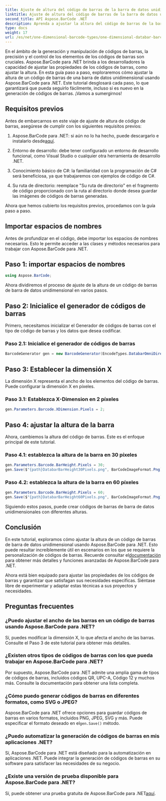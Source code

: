 ```yaml
---
title: Ajuste de altura del código de barras de la barra de datos unidimensional
linktitle: Ajuste de altura del código de barras de la barra de datos unidimensional
second_title: API Aspose.BarCode .NET
description: Aprenda a ajustar la altura del código de barras de la barra de datos unidimensional con Aspose.BarCode para .NET. Cree códigos de barras personalizados en unos sencillos pasos. Explore el poder de la personalización de códigos de barras.
type: docs
weight: 17
url: /es/net/one-dimensional-barcode-types/one-dimensional-databar-barcode-height-adjustment/
---
```


En el ámbito de la generación y manipulación de códigos de barras, la precisión y el control de los elementos de los códigos de barras son cruciales. Aspose.BarCode para .NET brinda a los desarrolladores la capacidad de ajustar las propiedades de los códigos de barras, como ajustar la altura. En esta guía paso a paso, exploraremos cómo ajustar la altura de un código de barras de una barra de datos unidimensional usando Aspose.BarCode para .NET. Este tutorial desglosará cada paso, lo que garantizará que pueda seguirlo fácilmente, incluso si es nuevo en la generación de códigos de barras. ¡Vamos a sumergirnos!

## Requisitos previos

Antes de embarcarnos en este viaje de ajuste de altura de código de barras, asegúrese de cumplir con los siguientes requisitos previos:

1.  Aspose.BarCode para .NET: si aún no lo ha hecho, puede descargarlo e instalarlo desde[aquí](https://releases.aspose.com/barcode/net/).

2. Entorno de desarrollo: debe tener configurado un entorno de desarrollo funcional, como Visual Studio o cualquier otra herramienta de desarrollo .NET.

3. Conocimiento básico de C#: la familiaridad con la programación de C# será beneficiosa, ya que trabajaremos con ejemplos de código de C#.

4. Su ruta de directorio: reemplace "Su ruta de directorio" en el fragmento de código proporcionado con la ruta al directorio donde desea guardar las imágenes de códigos de barras generadas.

Ahora que hemos cubierto los requisitos previos, procedamos con la guía paso a paso.

## Importar espacios de nombres

Antes de profundizar en el código, debe importar los espacios de nombres necesarios. Esto le permite acceder a las clases y métodos necesarios para trabajar con Aspose.BarCode para .NET.

## Paso 1: importar espacios de nombres
```csharp
using Aspose.BarCode;
```

Ahora dividiremos el proceso de ajuste de la altura de un código de barras de barra de datos unidimensional en varios pasos.

## Paso 2: Inicialice el generador de códigos de barras

Primero, necesitamos inicializar el Generador de códigos de barras con el tipo de código de barras y los datos que desea codificar.

### Paso 2.1: Inicialice el generador de códigos de barras
```csharp
BarcodeGenerator gen = new BarcodeGenerator(EncodeTypes.DatabarOmniDirectional, "(01)12345678901231");
```

## Paso 3: Establecer la dimensión X

La dimensión X representa el ancho de los elementos del código de barras. Puede configurar la dimensión X en píxeles.

### Paso 3.1: Establezca X-Dimension en 2 píxeles
```csharp
gen.Parameters.Barcode.XDimension.Pixels = 2;
```

## Paso 4: ajustar la altura de la barra

Ahora, cambiemos la altura del código de barras. Este es el enfoque principal de este tutorial.

### Paso 4.1: establezca la altura de la barra en 30 píxeles
```csharp
gen.Parameters.Barcode.BarHeight.Pixels = 30;
gen.Save($"{path}DatabarBarHeight30Pixels.png", BarCodeImageFormat.Png);
```

### Paso 4.2: establezca la altura de la barra en 60 píxeles
```csharp
gen.Parameters.Barcode.BarHeight.Pixels = 60;
gen.Save($"{path}DatabarBarHeight60Pixels.png", BarCodeImageFormat.Png);
```

Siguiendo estos pasos, puede crear códigos de barras de barra de datos unidimensionales con diferentes alturas.

## Conclusión

 En este tutorial, exploramos cómo ajustar la altura de un código de barras de barra de datos unidimensional usando Aspose.BarCode para .NET. Esto puede resultar increíblemente útil en escenarios en los que se requiere la personalización de códigos de barras. Recuerde consultar el[documentación](https://reference.aspose.com/barcode/net/) para obtener más detalles y funciones avanzadas de Aspose.BarCode para .NET.

Ahora está bien equipado para ajustar las propiedades de los códigos de barras y garantizar que satisfagan sus necesidades específicas. Siéntase libre de experimentar y adaptar estas técnicas a sus proyectos y necesidades.

## Preguntas frecuentes

### ¿Puedo ajustar el ancho de las barras en un código de barras usando Aspose.BarCode para .NET?
Sí, puedes modificar la dimensión X, lo que afecta el ancho de las barras. Consulte el Paso 3 de este tutorial para obtener más detalles.

### ¿Existen otros tipos de códigos de barras con los que pueda trabajar en Aspose.BarCode para .NET?
Por supuesto, Aspose.BarCode para .NET admite una amplia gama de tipos de códigos de barras, incluidos códigos QR, UPC-A, Código 12 y muchos más. Consulte la documentación para obtener una lista completa.

### ¿Cómo puedo generar códigos de barras en diferentes formatos, como SVG o JPEG?
 Aspose.BarCode para .NET ofrece opciones para guardar códigos de barras en varios formatos, incluidos PNG, JPEG, SVG y más. Puede especificar el formato deseado en el`gen.Save()` método.

### ¿Puedo automatizar la generación de códigos de barras en mis aplicaciones .NET?
Sí, Aspose.BarCode para .NET está diseñado para la automatización en aplicaciones .NET. Puede integrar la generación de códigos de barras en su software para satisfacer las necesidades de su negocio.

### ¿Existe una versión de prueba disponible para Aspose.BarCode para .NET?
 Sí, puede obtener una prueba gratuita de Aspose.BarCode para .NET[aquí](https://releases.aspose.com/).
